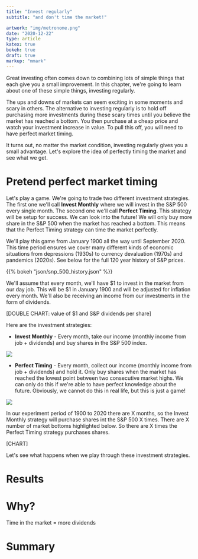 ```yaml
---
title: "Invest regularly"
subtitle: "and don't time the market!"

artwork: "img/metronome.png"
date: "2020-12-22"
type: article
katex: true
bokeh: true
draft: true
markup: "mmark"
---
```


Great investing often comes down to combining lots of simple things that each give you a small improvement. In this chapter, we're going to learn about one of these simple things, investing regularly.

The ups and downs of markets can seem exciting in some moments and scary in others. The alternative to investing regularly is to hold off purchasing more investments during these scary times until you believe the market has reached a bottom. You then purchase at a cheap price and watch your investment increase in value. To pull this off, you will need to have perfect market timing.

It turns out, no matter the market condition, investing regularly gives you a small advantage. Let's explore the idea of perfectly timing the market and see what we get.

# Pretend perfect market timing

Let's play a game. We're going to trade two different investment strategies. The first one we'll call **Invest Monthly** where we will invest in the S&P 500 every single month. The second one we'll call **Perfect Timing**. This strategy will be setup for success. We can look into the future! We will only buy more share in the S&P 500 when the market has reached a bottom. This means that the Perfect Timing strategy can time the market perfectly.

We'll play this game from January 1900 all the way until September 2020. This time period ensures we cover many different kinds of economic situations from depressions (1930s) to currency devaluation (1970s) and pandemics (2020s). See below for the full 120 year history of S&P prices.

{{% bokeh "json/snp_500_history.json" %}}

We'll assume that every month, we'll have $1 to invest in the market from our day job. This will be $1 in January 1900 and will be adjusted for inflation every month. We'll also be receiving an income from our investments in the form of dividends.

[DOUBLE CHART: value of $1 and S&P dividends per share]

Here are the investment strategies:

* **Invest Monthly** - Every month, take our income (monthly income from job + dividends) and buy shares in the S&P 500 index.

<img style="max-width:60%; margin-left: auto; margin-right: auto;" src="/img/invest_regularly/buys_monthly.png" />

* **Perfect Timing** - Every month, collect our income (monthly income from job + dividends) and hold it. Only buy shares when the market has reached the lowest point between two consecutive market highs. We can only do this if we're able to have perfect knowledge about the future. Obviously, we cannot do this in real life, but this is just a game!

<img style="max-width:60%; margin-left: auto; margin-right: auto;" src="/img/invest_regularly/buys_the_dip.png" />

In our experiment period of 1900 to 2020 there are X months, so the Invest Monthly strategy will purchase shares int the S&P 500 X times. There are X number of market bottoms highlighted below. So there are X times the Perfect Timing strategy purchases shares.

[CHART]

Let's see what happens when we play through these investment strategies.

# Results





# Why?

Time in the market = more dividends

# Summary